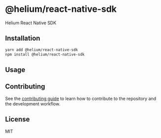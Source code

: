 # @helium/react-native-sdk

Helium React Native SDK

## Installation

```sh
yarn add @helium/react-native-sdk
npm install @helium/react-native-sdk
```

## Usage

## Contributing

See the [contributing guide](CONTRIBUTING.md) to learn how to contribute to the repository and the development workflow.

## License

MIT
